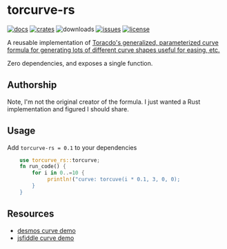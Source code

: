 torcurve-rs
=========================
[![docs](https://img.shields.io/docsrs/torcurve-rs)](https://docs.rs/torcurve-rs)
[![crates](https://img.shields.io/crates/v/torcurve-rs)](https://crates.io/crates/torcurve-rs)
![downloads](https://img.shields.io/crates/d/torcurve-rs)
[![issues](https://img.shields.io/github/issues/akarras/torcurve-rs)](https://github.com/akarras/torcurve-rs/issues)
[![license](https://img.shields.io/github/license/akarras/torcurve-rs)](https://github.com/akarras/torcurve-rs/blob/main/LICENSE)

A reusable implementation of [Toracdo's generalized, parameterized curve formula for generating lots of different curve shapes useful for easing, etc.](https://twitter.com/torcado/status/1490070852494372870)

Zero dependencies, and exposes a single function.

## Authorship

Note, I'm not the original creator of the formula. I just wanted a Rust implementation and figured I should share.

## Usage
Add `torcurve-rs = 0.1` to your dependencies

```rs
    use torcurve_rs::torcurve;
    fn run_code() {
        for i in 0..=10 {
             println!("curve: torcuve(i * 0.1, 3, 0, 0);
        }
    }
```

## Resources
* [desmos curve demo](https://www.desmos.com/calculator/hagtv9mxv6)
* [jsfiddle curve demo](https://jsfiddle.net/torcado194/5ocmt48a/latest)